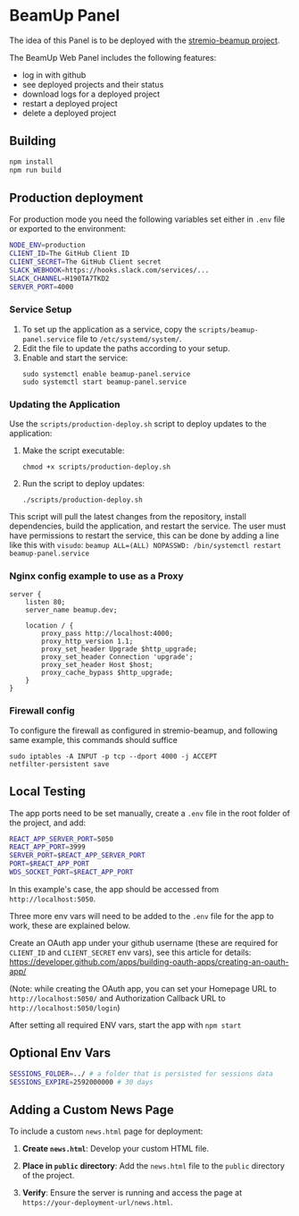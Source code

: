 # BeamUp Panel
The idea of this Panel is to be deployed with the [stremio-beamup project](https://github.com/Stremio/stremio-beamup).

The BeamUp Web Panel includes the following features:
- log in with github
- see deployed projects and their status
- download logs for a deployed project
- restart a deployed project
- delete a deployed project


## Building

```sh
npm install
npm run build
```


## Production deployment

For production mode you need the following variables set either in `.env` file or exported to the environment:

```sh
NODE_ENV=production
CLIENT_ID=The GitHub Client ID
CLIENT_SECRET=The GitHub Client secret
SLACK_WEBHOOK=https://hooks.slack.com/services/...
SLACK_CHANNEL=H190TA7TKD2
SERVER_PORT=4000
```


### Service Setup

1. To set up the application as a service, copy the `scripts/beamup-panel.service` file to `/etc/systemd/system/`.
2. Edit the file to update the paths according to your setup.
3. Enable and start the service:
   ```
   sudo systemctl enable beamup-panel.service
   sudo systemctl start beamup-panel.service
   ```

### Updating the Application

Use the `scripts/production-deploy.sh` script to deploy updates to the application:

1. Make the script executable:
   ```
   chmod +x scripts/production-deploy.sh
   ```
2. Run the script to deploy updates:
   ```
   ./scripts/production-deploy.sh
   ```

This script will pull the latest changes from the repository, install dependencies, build the application, and restart the service.
The user must have permissions to restart the service, this can be done by adding a line like this with `visudo`:
`beamup ALL=(ALL) NOPASSWD: /bin/systemctl restart beamup-panel.service`

### Nginx config example to use as a Proxy
```
server {
    listen 80;
    server_name beamup.dev;

    location / {
        proxy_pass http://localhost:4000;
        proxy_http_version 1.1;
        proxy_set_header Upgrade $http_upgrade;
        proxy_set_header Connection 'upgrade';
        proxy_set_header Host $host;
        proxy_cache_bypass $http_upgrade;
    }
}
```
### Firewall config
To configure the firewall as configured in stremio-beamup, and following same example, this commands should suffice
```
sudo iptables -A INPUT -p tcp --dport 4000 -j ACCEPT
netfilter-persistent save
```


## Local Testing

The app ports need to be set manually, create a `.env` file in the root folder of the project, and add:
```sh
REACT_APP_SERVER_PORT=5050
REACT_APP_PORT=3999
SERVER_PORT=$REACT_APP_SERVER_PORT
PORT=$REACT_APP_PORT
WDS_SOCKET_PORT=$REACT_APP_PORT
```

In this example's case, the app should be accessed from `http://localhost:5050`.

Three more env vars will need to be added to the `.env` file for the app to work, these are explained below.

Create an OAuth app under your github username (these are required for `CLIENT_ID` and `CLIENT_SECRET` env vars), see this article for details: https://developer.github.com/apps/building-oauth-apps/creating-an-oauth-app/

(Note: while creating the OAuth app, you can set your Homepage URL to `http://localhost:5050/` and Authorization Callback URL to `http://localhost:5050/login`)

After setting all required ENV vars, start the app with `npm start`


## Optional Env Vars

```sh
SESSIONS_FOLDER=../ # a folder that is persisted for sessions data
SESSIONS_EXPIRE=2592000000 # 30 days
```


## Adding a Custom News Page

To include a custom `news.html` page for deployment:

1. **Create `news.html`**: Develop your custom HTML file.

2. **Place in `public` directory**: Add the `news.html` file to the `public` directory of the project.

3. **Verify**: Ensure the server is running and access the page at `https://your-deployment-url/news.html`.

